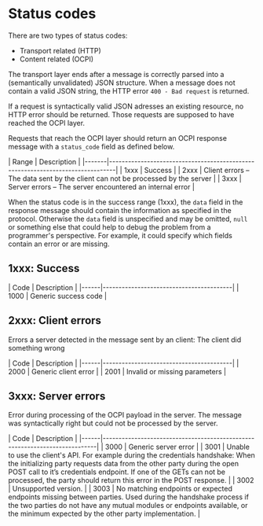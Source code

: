 # Status codes

There are two types of status codes:
- Transport related (HTTP)
- Content related (OCPI)

The transport layer ends after a message is correctly parsed into a (semantically unvalidated) JSON structure. When a message does not contain a valid JSON string, the HTTP error `400 - Bad request` is returned.

If a request is syntactically valid JSON adresses an existing resource, no HTTP error should be returned. Those requests are supposed to have reached the OCPI layer.

Requests that reach the OCPI layer should return an OCPI response message with a `status_code` field as defined below.

<div><!-- ---------------------------------------------------------------------------- --></div>
| Range | Description                                                                    |
|-------|--------------------------------------------------------------------------------|
| 1xxx  | Success                                                                        |
| 2xxx  | Client errors – The data sent by the client can not be processed by the server |
| 3xxx  | Server errors – The server encountered an internal error                       |
<div><!-- ---------------------------------------------------------------------------- --></div>

When the status code is in the success range (1xxx), the `data` field in the response message should contain the information as specified in the protocol. Otherwise the `data` field is unspecified and may be omitted, `null` or something else that could help to debug the problem from a programmer's perspective. For example, it could specify which fields contain an error or are missing.


## 1xxx: Success

<div><!-- ---------------------------------------------------------------------------- --></div>
| Code | Description                             |
|------|-----------------------------------------|
| 1000 | Generic success code                    |
<div><!-- ---------------------------------------------------------------------------- --></div>


## 2xxx: Client errors

Errors a server detected in the message sent by an client: The client did something wrong

<div><!-- ---------------------------------------------------------------------------- --></div>
| Code | Description                             |
|------|-----------------------------------------|
| 2000 | Generic client error                    |
| 2001 | Invalid or missing parameters           |
<div><!-- ---------------------------------------------------------------------------- --></div>


## 3xxx: Server errors

Error during processing of the OCPI payload in the server. The message was syntactically right but could not be processed by the server.

<div><!-- ---------------------------------------------------------------------------- --></div>
| Code | Description                                                                |
|------|----------------------------------------------------------------------------|
| 3000 | Generic server error                                                       |
| 3001 | Unable to use the client's API. For example during the credentials handshake: When the initializing party requests data from the other party during the open POST call to it’s credentials endpoint. If one of the GETs can not be processed, the party should return this error in the POST response. |
| 3002 | Unsupported version.                                                       |
| 3003 | No matching endpoints or expected endpoints missing between parties. Used during the handshake process if the two parties do not have any mutual modules or endpoints available, or the minimum expected by the other party implementation. |
<div><!-- ---------------------------------------------------------------------------- --></div>
